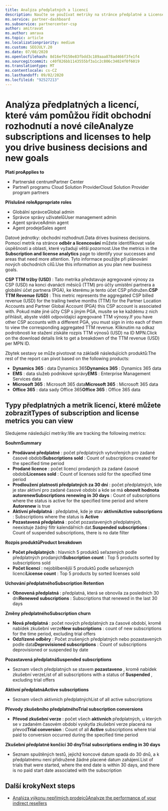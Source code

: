 ```yaml
---
title: Analýza předplatných a licencí
description: Naučte se používat metriky na stránce předplatné a License Analytics k identifikaci vašich úspěchů a oblastí, které vyžadují větší pozornost.
ms.service: partner-dashboard
ms.subservice: partnercenter-csp
author: amitravat
ms.author: amrava
ms.topic: article
ms.localizationpriority: medium
ms.custom: SEOJULY.20
ms.date: 07/08/2020
ms.openlocfilehash: 8d16ef9150e83fbdd3c189aaa878ad466f3fe1f4
ms.sourcegitcommit: c40f826bb1143555bf3a1c2c806c34024f0f6019
ms.translationtype: MT
ms.contentlocale: cs-CZ
ms.lasthandoff: 09/02/2020
ms.locfileid: "92527213"
---
```

# <a name="analyze-subscriptions-and-licenses-to-help-you-drive-business-decisions-and-new-goals"></a><span data-ttu-id="0c759-103">Analýza předplatných a licencí, které vám pomůžou řídit obchodní rozhodnutí a nové cíle</span><span class="sxs-lookup"><span data-stu-id="0c759-103">Analyze subscriptions and licenses to help you drive business decisions and new goals</span></span>

<span data-ttu-id="0c759-104">**Platí pro**</span><span class="sxs-lookup"><span data-stu-id="0c759-104">**Applies to**</span></span>

- <span data-ttu-id="0c759-105">Partnerské centrum</span><span class="sxs-lookup"><span data-stu-id="0c759-105">Partner Center</span></span>
- <span data-ttu-id="0c759-106">Partneři programu Cloud Solution Provider</span><span class="sxs-lookup"><span data-stu-id="0c759-106">Cloud Solution Provider program partners</span></span>

<span data-ttu-id="0c759-107">**Příslušné role**</span><span class="sxs-lookup"><span data-stu-id="0c759-107">**Appropriate roles**</span></span>

- <span data-ttu-id="0c759-108">Globální správce</span><span class="sxs-lookup"><span data-stu-id="0c759-108">Global admin</span></span>
- <span data-ttu-id="0c759-109">Správce správy uživatelů</span><span class="sxs-lookup"><span data-stu-id="0c759-109">User management admin</span></span>
- <span data-ttu-id="0c759-110">Agent správce</span><span class="sxs-lookup"><span data-stu-id="0c759-110">Admin agent</span></span>
- <span data-ttu-id="0c759-111">Agent prodeje</span><span class="sxs-lookup"><span data-stu-id="0c759-111">Sales agent</span></span>

<span data-ttu-id="0c759-112">Datové jednotky: obchodní rozhodnutí.</span><span class="sxs-lookup"><span data-stu-id="0c759-112">Data drives business decisions.</span></span> <span data-ttu-id="0c759-113">Pomocí metrik na stránce **odběr a licencování** můžete identifikovat vaše úspěšnosti a oblasti, které vyžadují větší pozornost.</span><span class="sxs-lookup"><span data-stu-id="0c759-113">Use the metrics in the **Subscription and license analytics** page to identify your successes and areas that need more attention.</span></span> <span data-ttu-id="0c759-114">Tyto informace použijte při plánování nových obchodních cílů.</span><span class="sxs-lookup"><span data-stu-id="0c759-114">Use this information as you plan new business goals.</span></span>

<span data-ttu-id="0c759-115">**CSP TTM tržby (USD)** : Tato metrika představuje agregované výnosy za CSP (USD) na konci dvanácti měsíců (TTM) pro účty umístění partnera a globální účet partnera (PGA), ke kterému je tento účet CSP přidružen.</span><span class="sxs-lookup"><span data-stu-id="0c759-115">**CSP TTM Revenue (USD)** : This metric represents the aggregated CSP billed revenue (USD) for the trailing twelve months (TTM) for the Partner Location Accounts and Partner Global Account (PGA) this CSP account is associated with.</span></span> <span data-ttu-id="0c759-116">Pokud máte jiné účty CSP s jiným PGA, musíte se ke každému z nich přihlásit, abyste viděli odpovídající agregované TTM výnosy.</span><span class="sxs-lookup"><span data-stu-id="0c759-116">If you have other CSP accounts with a different PGA, you must sign in into each of them to view the corresponding aggregated TTM revenue.</span></span>  <span data-ttu-id="0c759-117">Kliknutím na odkaz podrobnosti ke stažení získáte rozpis TTM výnosů (USD) na ID MPN.</span><span class="sxs-lookup"><span data-stu-id="0c759-117">Click on the download details link to get a breakdown of the TTM revenue (USD) per MPN ID.</span></span>

<span data-ttu-id="0c759-118">Zbytek sestavy se může pivotovat na základě následujících produktů:</span><span class="sxs-lookup"><span data-stu-id="0c759-118">The rest of the report can pivot based on the following products:</span></span>

 - <span data-ttu-id="0c759-119">**Dynamics 365** : data Dynamics 365</span><span class="sxs-lookup"><span data-stu-id="0c759-119">**Dynamics 365** : Dynamics 365 data</span></span>  
 - <span data-ttu-id="0c759-120">**EMS** : data služeb podnikové správy</span><span class="sxs-lookup"><span data-stu-id="0c759-120">**EMS** : Enterprise Management Services data</span></span>  
 - <span data-ttu-id="0c759-121">**Microsoft 365** : Microsoft 365 data</span><span class="sxs-lookup"><span data-stu-id="0c759-121">**Microsoft 365** : Microsoft 365 data</span></span>  
 - <span data-ttu-id="0c759-122">**Office 365** : data sady Office 365</span><span class="sxs-lookup"><span data-stu-id="0c759-122">**Office 365** : Office 365 data</span></span>  


## <a name="types-of-subscription-and-license-metrics-you-can-view"></a><span data-ttu-id="0c759-123">Typy předplatných a metrik licencí, které můžete zobrazit</span><span class="sxs-lookup"><span data-stu-id="0c759-123">Types of subscription and license metrics you can view</span></span>

<span data-ttu-id="0c759-124">Sledujeme následující metriky:</span><span class="sxs-lookup"><span data-stu-id="0c759-124">We are tracking the following metrics:</span></span>

<span data-ttu-id="0c759-125">**Souhrn**</span><span class="sxs-lookup"><span data-stu-id="0c759-125">**Summary**</span></span>  
 - <span data-ttu-id="0c759-126">**Prodávané předplatné** : počet předplatných vytvořených pro zadané časové období</span><span class="sxs-lookup"><span data-stu-id="0c759-126">**Subscriptions sold** : Count of subscriptions created for the specified time period</span></span>  
 - <span data-ttu-id="0c759-127">**Prodané licence** : počet licencí prodaných za zadané časové období</span><span class="sxs-lookup"><span data-stu-id="0c759-127">**Licenses sold** : Count of licenses sold for the specified time period</span></span>   
 - <span data-ttu-id="0c759-128">**Prodloužení platnosti předplatných za 30 dní** : počet předplatných, kde je stav aktivní pro zadané časové období a kde se má **obnovit hodnota autorenew**</span><span class="sxs-lookup"><span data-stu-id="0c759-128">**Subscriptions renewing in 30 days** : Count of subscriptions where the status is active for the specified time period and where **Autorenew** is true</span></span>
 - <span data-ttu-id="0c759-129">**Aktivní předplatná** : předplatné, kde je stav **aktivní**</span><span class="sxs-lookup"><span data-stu-id="0c759-129">**Active subscriptions** : Subscriptions where the status is **Active**</span></span>  
 - <span data-ttu-id="0c759-130">**Pozastavená předplatná** : počet pozastavených předplatných, neexistuje žádný filtr kalendářních dat.</span><span class="sxs-lookup"><span data-stu-id="0c759-130">**Suspended subscriptions** : Count of suspended subscriptions, there is no date filter</span></span>  

<span data-ttu-id="0c759-131">**Rozpis produktů**</span><span class="sxs-lookup"><span data-stu-id="0c759-131">**Product breakdown**</span></span>  
 - <span data-ttu-id="0c759-132">**Počet předplatných** : hlavních 5 produktů seřazených podle předplatných prodaných</span><span class="sxs-lookup"><span data-stu-id="0c759-132">**Subscription count** : Top 5 products sorted by subscriptions sold</span></span>  
 - <span data-ttu-id="0c759-133">**Počet licencí** : nejoblíbenější 5 produktů podle seřazených licencí</span><span class="sxs-lookup"><span data-stu-id="0c759-133">**License count** : Top 5 products by sorted licenses sold</span></span>

<span data-ttu-id="0c759-134">**Uchování předplatného**</span><span class="sxs-lookup"><span data-stu-id="0c759-134">**Subscription Retention**</span></span>
 - <span data-ttu-id="0c759-135">**Obnovená předplatná** : předplatná, která se obnovila za posledních 30 dní</span><span class="sxs-lookup"><span data-stu-id="0c759-135">**Renewed subscriptions** : Subscriptions that renewed in the last 30 days</span></span>  

<span data-ttu-id="0c759-136">**Změny předplatného**</span><span class="sxs-lookup"><span data-stu-id="0c759-136">**Subscription churn**</span></span>  
 - <span data-ttu-id="0c759-137">**Nová předplatná** : počet nových předplatných za časové období, kromě nabídek zkušební verze</span><span class="sxs-lookup"><span data-stu-id="0c759-137">**New subscriptions** : count of new subscriptions for the time period, excluding trial offers</span></span>  
 - <span data-ttu-id="0c759-138">**Odzřízené odběry** : Počet zrušených předplatných nebo pozastavených podle data</span><span class="sxs-lookup"><span data-stu-id="0c759-138">**Deprovisioned subscriptions** : Count of subscriptions deprovisioned or suspended by date</span></span>  

<span data-ttu-id="0c759-139">**Pozastavená předplatná**</span><span class="sxs-lookup"><span data-stu-id="0c759-139">**Suspended subscriptions**</span></span>  
 - <span data-ttu-id="0c759-140">Seznam všech předplatných se stavem **pozastaveno** , kromě nabídek zkušební verze</span><span class="sxs-lookup"><span data-stu-id="0c759-140">List of all subscriptions with a status of **Suspended** , excluding trial offers</span></span>  
  
<span data-ttu-id="0c759-141">**Aktivní předplatná**</span><span class="sxs-lookup"><span data-stu-id="0c759-141">**Active subscriptions**</span></span>
 - <span data-ttu-id="0c759-142">Seznam všech aktivních předplatných</span><span class="sxs-lookup"><span data-stu-id="0c759-142">List of all active subscriptions</span></span>  

<span data-ttu-id="0c759-143">**Převody zkušebního předplatného**</span><span class="sxs-lookup"><span data-stu-id="0c759-143">**Trial subscription conversions**</span></span>  
 - <span data-ttu-id="0c759-144">**Převod zkušební verze** : počet všech **aktivních** předplatných, u kterých se v zadaném časovém období vyskytla zkušební verze placená na převod</span><span class="sxs-lookup"><span data-stu-id="0c759-144">**Trial conversion** : Count of all **Active** subscriptions where trial paid to conversion occurred during the specified time period</span></span>  

<span data-ttu-id="0c759-145">**Zkušební předplatné končící 30 dny**</span><span class="sxs-lookup"><span data-stu-id="0c759-145">**Trial subscriptions ending in 30 days**</span></span>  
 - <span data-ttu-id="0c759-146">Seznam spuštěných testů, jejichž koncové datum spadá do 30 dnů, a k předplatnému není přidružené žádné placené datum zahájení.</span><span class="sxs-lookup"><span data-stu-id="0c759-146">List of trials that were started, where the end date is within 30 days, and there is no paid start date associated with the subscription</span></span>  

## <a name="next-steps"></a><span data-ttu-id="0c759-147">Další kroky</span><span class="sxs-lookup"><span data-stu-id="0c759-147">Next steps</span></span>

- [<span data-ttu-id="0c759-148">Analýza výkonu nepřímých prodejců</span><span class="sxs-lookup"><span data-stu-id="0c759-148">Analyze the performance of your indirect resellers</span></span>](analyze-indirect-resellers.md)